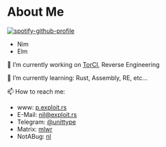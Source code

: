 # About Me

[![spotify-github-profile](https://spotify-github-profile.vercel.app/api/view?uid=31qtj3oc2jzi4u4nw5yzssjka44q&cover_image=true&theme=novatorem&show_offline=true&background_color=121212&interchange=true&bar_color=53b14f&bar_color_cover=false)](https://spotify-github-profile.vercel.app/api/view?uid=31qtj3oc2jzi4u4nw5yzssjka44q&redirect=true)

- Nim
- Elm

🔭 I’m currently working on [TorCI](https://github.com/nonnil/torci), Reverse Engineering

🌱 I’m currently learning: Rust, Assembly, RE, etc... 

📫 How to reach me:
- www: [p.exploit.rs](https://p.exploit.rs/nil)
- E-Mail: [nil@exploit.rs](mailto:nil@exploit.rs)
- Telegram: [@unittype](https://t.me/unittype)
- Matrix: [mlwr](https://matrix.to/#/@mlwr:matrix.org)
- NotABug: [nl](https://notabug.org/nl)
